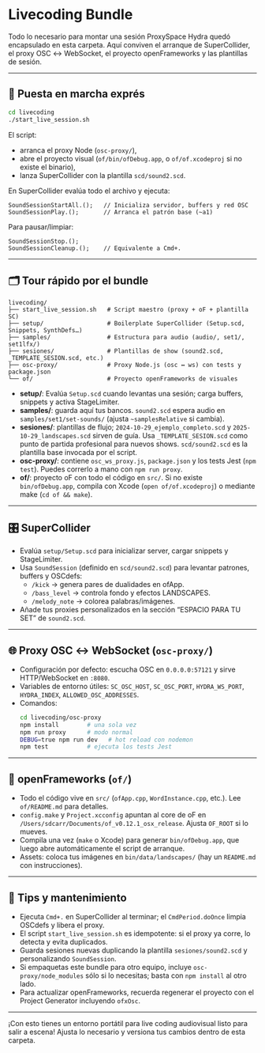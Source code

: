 # Livecoding Bundle

Todo lo necesario para montar una sesión ProxySpace Hydra quedó encapsulado en esta carpeta. Aquí conviven el arranque de SuperCollider, el proxy OSC ↔ WebSocket, el proyecto openFrameworks y las plantillas de sesión.

---

## 🚀 Puesta en marcha exprés

```bash
cd livecoding
./start_live_session.sh
```

El script:
- arranca el proxy Node (`osc-proxy/`),
- abre el proyecto visual (`of/bin/ofDebug.app`, o `of/of.xcodeproj` si no existe el binario),
- lanza SuperCollider con la plantilla `scd/sound2.scd`.

En SuperCollider evalúa todo el archivo y ejecuta:

```supercollider
SoundSessionStartAll.();   // Inicializa servidor, buffers y red OSC
SoundSessionPlay.();       // Arranca el patrón base (~a1)
```

Para pausar/limpiar:

```supercollider
SoundSessionStop.();
SoundSessionCleanup.();    // Equivalente a Cmd+.
```

---

## 🗂️ Tour rápido por el bundle

```
livecoding/
├── start_live_session.sh   # Script maestro (proxy + oF + plantilla SC)
├── setup/                  # Boilerplate SuperCollider (Setup.scd, Snippets, SynthDefs…)
├── samples/                # Estructura para audio (audio/, set1/, set1lfx/)
├── sesiones/               # Plantillas de show (sound2.scd, _TEMPLATE_SESION.scd, etc.)
├── osc-proxy/              # Proxy Node.js (osc ↔ ws) con tests y package.json
└── of/                     # Proyecto openFrameworks de visuales
```

- **setup/**: Evalúa `Setup.scd` cuando levantas una sesión; carga buffers, snippets y activa StageLimiter.
- **samples/**: guarda aquí tus bancos. `sound2.scd` espera audio en `samples/set1/set-sounds/` (ajusta `~samplesRelative` si cambia).
- **sesiones/**: plantillas de flujo; `2024-10-29_ejemplo_completo.scd` y `2025-10-29_landscapes.scd` sirven de guía. Usa `_TEMPLATE_SESION.scd` como punto de partida profesional para nuevos shows. `scd/sound2.scd` es la plantilla base invocada por el script.
- **osc-proxy/**: contiene `osc_ws_proxy.js`, `package.json` y los tests Jest (`npm test`). Puedes correrlo a mano con `npm run proxy`.
- **of/**: proyecto oF con todo el código en `src/`. Si no existe `bin/ofDebug.app`, compila con Xcode (`open of/of.xcodeproj`) o mediante make (`cd of && make`).

---

## 🎛️ SuperCollider

- Evalúa `setup/Setup.scd` para inicializar server, cargar snippets y StageLimiter.
- Usa `SoundSession` (definido en `scd/sound2.scd`) para levantar patrones, buffers y OSCdefs:
  - `/kick` → genera pares de dualidades en ofApp.
  - `/bass_level` → controla fondo y efectos LANDSCAPES.
  - `/melody_note` → colorea palabras/imágenes.
- Añade tus proxies personalizados en la sección “ESPACIO PARA TU SET” de `sound2.scd`.

---

## 🌐 Proxy OSC ↔ WebSocket (`osc-proxy/`)

- Configuración por defecto: escucha OSC en `0.0.0.0:57121` y sirve HTTP/WebSocket en `:8080`.
- Variables de entorno útiles: `SC_OSC_HOST`, `SC_OSC_PORT`, `HYDRA_WS_PORT`, `HYDRA_INDEX`, `ALLOWED_OSC_ADDRESSES`.
- Comandos:
  ```bash
  cd livecoding/osc-proxy
  npm install        # una sola vez
  npm run proxy      # modo normal
  DEBUG=true npm run dev   # hot reload con nodemon
  npm test           # ejecuta los tests Jest
  ```

---

## 🎨 openFrameworks (`of/`)

- Todo el código vive en `src/` (`ofApp.cpp`, `WordInstance.cpp`, etc.). Lee `of/README.md` para detalles.
- `config.make` y `Project.xcconfig` apuntan al core de oF en `/Users/sdcarr/Documents/of_v0.12.1_osx_release`. Ajusta `OF_ROOT` si lo mueves.
- Compila una vez (`make` o Xcode) para generar `bin/ofDebug.app`, que luego abre automáticamente el script de arranque.
- Assets: coloca tus imágenes en `bin/data/landscapes/` (hay un `README.md` con instrucciones).

---

## 🧰 Tips y mantenimiento

- Ejecuta `Cmd+.` en SuperCollider al terminar; el `CmdPeriod.doOnce` limpia OSCdefs y libera el proxy.
- El script `start_live_session.sh` es idempotente: si el proxy ya corre, lo detecta y evita duplicados.
- Guarda sesiones nuevas duplicando la plantilla `sesiones/sound2.scd` y personalizando `SoundSession`.
- Si empaquetas este bundle para otro equipo, incluye `osc-proxy/node_modules` sólo si lo necesitas; basta con `npm install` al otro lado.
- Para actualizar openFrameworks, recuerda regenerar el proyecto con el Project Generator incluyendo `ofxOsc`.

---

¡Con esto tienes un entorno portátil para live coding audiovisual listo para salir a escena! Ajusta lo necesario y versiona tus cambios dentro de esta carpeta. 
